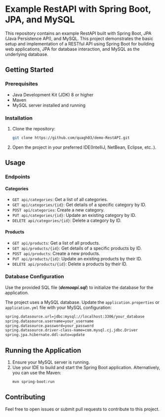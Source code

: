 # Example RestAPI with Spring Boot, JPA, and MySQL

This repository contains an example RestAPI built with Spring Boot, JPA (Java Persistence API), and MySQL. This project demonstrates the basic setup and implementation of a RESTful API using Spring Boot for building web applications, JPA for database interaction, and MySQL as the underlying database.

## Getting Started

### Prerequisites

- Java Development Kit (JDK) 8 or higher
- Maven
- MySQL server installed and running

### Installation

1. Clone the repository:
    ```sh
    git clone https://github.com/quagh03/demo-RestAPI.git
    ```
2. Open the project in your preferred IDE(IntelliJ, NetBean, Eclipse, etc..).

## Usage

### Endpoints
#### Categories
- `GET api/categories`: Get a list of all categories.
- `GET api/categories/{id}`: Get details of a specific category by ID.
- `POST api/categories`: Create a new category.
- `PUT api/categories/{id}`: Update an existing category by ID.
- `DELETE api/categories/{id}`: Delete a category by ID.
#### Products
- `GET api/products`: Get a list of all products.
- `GET api/products/{id}`: Get details of a specific products by ID.
- `POST api/products`: Create a new products.
- `PUT api/products/{id}`: Update an existing products by their ID.
- `DELETE api/products/{id}`: Delete a products by their ID.

### Database Configuration
Use the provided SQL file (**_demoapi.sql_**) to initialize the database for the application.

The project uses a MySQL database. Update the `application.properties` or `application.yml` file with your MySQL configuration:
```sh
spring.datasource.url=jdbc:mysql://localhost:3306/your_database
spring.datasource.username=your_username
spring.datasource.password=your_password
spring.datasource.driver-class-name=com.mysql.cj.jdbc.Driver
spring.jpa.hibernate.ddl-auto=update
```

## Running the Application
1. Ensure your MySQL server is running.
2. Use your IDE to build and start the Spring Boot application. Alternatively, you can use the Maven:
    ```sh
    mvn spring-boot:run
    ```

## Contributing
Feel free to open issues or submit pull requests to contribute to this project.
